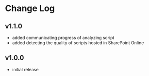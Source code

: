 # Change Log

## v1.1.0

- added communicating progress of analyzing script
- added detecting the quality of scripts hosted in SharePoint Online

## v1.0.0

- initial release
